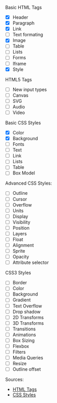 Basic HTML Tags
- [x] Header
- [x] Paragraph
- [x] Link
- [ ] Text formating
- [x] Image
- [ ] Table
- [ ] Lists
- [ ] Forms
- [ ] Iframe
- [x] Style

HTML5 Tags
- [ ] New input types
- [ ] Canvas
- [ ] SVG
- [ ] Audio
- [ ] Video

Basic CSS Styles
- [x] Color
- [x] Background
- [ ] Fonts
- [ ] Text
- [ ] Link
- [ ] Lists
- [ ] Table
- [ ] Box Model

Advanced CSS Styles:
- [ ] Outline
- [ ] Cursor
- [ ] Overflow
- [ ] Units
- [ ] Display
- [ ] Visibility
- [ ] Position
- [ ] Layers
- [ ] Float
- [ ] Alignment
- [ ] Sprite
- [ ] Opacity
- [ ] Attribute selector

CSS3 Styles
- [ ] Border
- [ ] Color
- [ ] Background
- [ ] Gradient
- [ ] Text Overflow
- [ ] Drop shadow
- [ ] 2D Transforms
- [ ] 3D Transforms
- [ ] Transitions
- [ ] Animations
- [ ] Box Sizing
- [ ] Flexbox
- [ ] Filters
- [ ] Media Queries
- [ ] Resize
- [ ] Outline offset

Sources:
- [HTML Tags](https://www.tutorialrepublic.com/html-tutorial/)
- [CSS Styles](https://www.tutorialrepublic.com/css-tutorial/)

